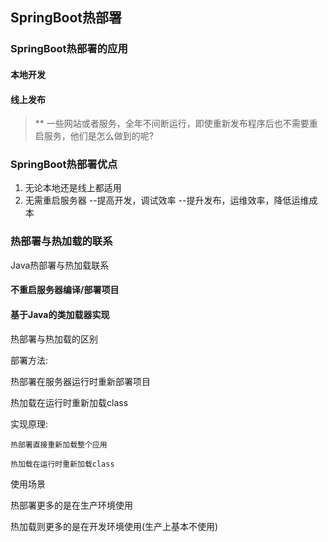 ## SpringBoot热部署

### SpringBoot热部署的应用

#### 本地开发

#### 线上发布

>** 一些网站或者服务，全年不间断运行，即使重新发布程序后也不需要重启服务，他们是怎么做到的呢?

### SpringBoot热部署优点

1. 无论本地还是线上都适用
2. 无需重启服务器
--提高开发，调试效率
--提升发布，运维效率，降低运维成本

### 热部署与热加载的联系

Java热部署与热加载联系

#### 不重启服务器编译/部署项目
#### 基于Java的类加载器实现

热部署与热加载的区别

部署方法:

   热部署在服务器运行时重新部署项目

   热加载在运行时重新加载class

实现原理:

    热部署直接重新加载整个应用

    热加载在运行时重新加载class


使用场景

   热部署更多的是在生产环境使用

   热加载则更多的是在开发环境使用(生产上基本不使用)
